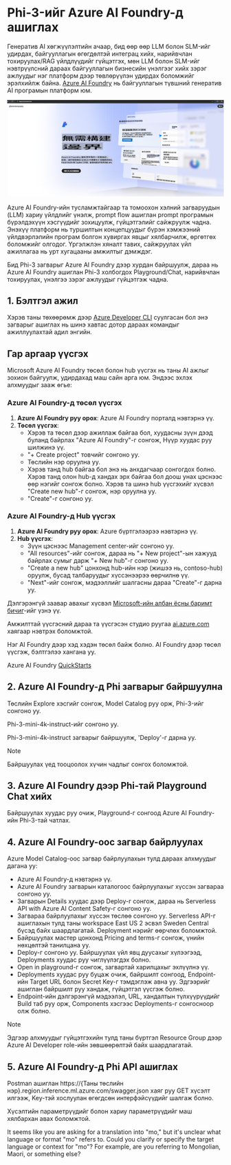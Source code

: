 # **Phi-3-ийг Azure AI Foundry-д ашиглах**

Генератив AI хөгжүүлэлтийн ачаар, бид өөр өөр LLM болон SLM-ийг удирдах, байгууллагын өгөгдөлтэй интеграц хийх, нарийвчлан тохируулах/RAG үйлдлүүдийг гүйцэтгэх, мөн LLM болон SLM-ийг нэвтрүүлсний дараах байгууллагын бизнесийн үнэлгээг хийх зэрэг ажлуудыг нэг платформ дээр төвлөрүүлэн удирдах боломжийг эрэлхийлж байна. [Azure AI Foundry](https://ai.azure.com) нь байгууллагын түвшний генератив AI програмын платформ юм.

![aistudo](../../../../translated_images/aifoundry_home.ffa4fe13d11f26171097f8666a1db96ac0979ffa1adde80374c60d1136c7e1de.mo.png)

Azure AI Foundry-ийн тусламжтайгаар та томоохон хэлний загваруудын (LLM) хариу үйлдлийг үнэлж, prompt flow ашиглан prompt програмын бүрэлдэхүүн хэсгүүдийг зохицуулж, гүйцэтгэлийг сайжруулж чадна. Энэхүү платформ нь туршилтын концепцуудыг бүрэн хэмжээний үйлдвэрлэлийн програм болгон хувиргах явцыг хялбарчилж, өргөтгөх боломжийг олгодог. Үргэлжлэн хяналт тавих, сайжруулах үйл ажиллагаа нь урт хугацааны амжилтыг дэмждэг.

Бид Phi-3 загварыг Azure AI Foundry дээр хурдан байршуулж, дараа нь Azure AI Foundry ашиглан Phi-3 холбогдох Playground/Chat, нарийвчлан тохируулах, үнэлгээ зэрэг ажлуудыг гүйцэтгэж чадна.

## **1. Бэлтгэл ажил**

Хэрэв таны төхөөрөмж дээр [Azure Developer CLI](https://learn.microsoft.com/azure/developer/azure-developer-cli/overview?WT.mc_id=aiml-138114-kinfeylo) суулгасан бол энэ загварыг ашиглах нь шинэ хавтас дотор дараах командыг ажиллуулахтай адил энгийн.

## Гар аргаар үүсгэх

Microsoft Azure AI Foundry төсөл болон hub үүсгэх нь таны AI ажлыг зохион байгуулж, удирдахад маш сайн арга юм. Эндээс эхлэх алхмуудыг зааж өгье:

### Azure AI Foundry-д төсөл үүсгэх

1. **Azure AI Foundry руу орох**: Azure AI Foundry порталд нэвтэрнэ үү.
2. **Төсөл үүсгэх**:
   - Хэрэв та төсөл дээр ажиллаж байгаа бол, хуудасны зүүн дээд буланд байрлах "Azure AI Foundry"-г сонгож, Нүүр хуудас руу шилжинэ үү.
   - "+ Create project" товчийг сонгоно уу.
   - Төслийн нэр оруулна уу.
   - Хэрэв танд hub байгаа бол энэ нь анхдагчаар сонгогдох болно. Хэрэв танд олон hub-д хандах эрх байгаа бол доош унах цэснээс өөр нэгийг сонгож болно. Хэрэв та шинэ hub үүсгэхийг хүсвэл "Create new hub"-г сонгож, нэр оруулна уу.
   - "Create"-г сонгоно уу.

### Azure AI Foundry-д Hub үүсгэх

1. **Azure AI Foundry руу орох**: Azure бүртгэлээрээ нэвтэрнэ үү.
2. **Hub үүсгэх**:
   - Зүүн цэснээс Management center-ийг сонгоно уу.
   - "All resources"-ийг сонгож, дараа нь "+ New project"-ын хажууд байрлах сумыг дарж "+ New hub"-г сонгоно уу.
   - "Create a new hub" цонхонд hub-ийн нэр (жишээ нь, contoso-hub) оруулж, бусад талбаруудыг хүссэнээрээ өөрчилнө үү.
   - "Next"-ийг сонгож, мэдээллийг шалгасны дараа "Create"-г дарна уу.

Дэлгэрэнгүй заавар авахыг хүсвэл [Microsoft-ийн албан ёсны баримт бичиг](https://learn.microsoft.com/azure/ai-studio/how-to/create-projects)-ийг үзнэ үү.

Амжилттай үүсгэсний дараа та үүсгэсэн студио руугаа [ai.azure.com](https://ai.azure.com/) хаягаар нэвтрэх боломжтой.

Нэг AI Foundry дээр хэд хэдэн төсөл байж болно. AI Foundry дээр төсөл үүсгэж, бэлтгэлээ хангана уу.

Azure AI Foundry [QuickStarts](https://learn.microsoft.com/azure/ai-studio/quickstarts/get-started-code)

## **2. Azure AI Foundry-д Phi загварыг байршуулна**

Төслийн Explore хэсгийг сонгож, Model Catalog руу орж, Phi-3-ийг сонгоно уу.

Phi-3-mini-4k-instruct-ийг сонгоно уу.

Phi-3-mini-4k-instruct загварыг байршуулж, 'Deploy'-г дарна уу.

> [!NOTE]
>
> Байршуулах үед тооцоолох хүчин чадлыг сонгох боломжтой.

## **3. Azure AI Foundry дээр Phi-тай Playground Chat хийх**

Байршуулах хуудас руу очиж, Playground-г сонгоод Azure AI Foundry-ийн Phi-3-тай чатлах.

## **4. Azure AI Foundry-оос загвар байрлуулах**

Azure Model Catalog-оос загвар байрлуулахын тулд дараах алхмуудыг дагана уу:

- Azure AI Foundry-д нэвтэрнэ үү.
- Azure AI Foundry загварын каталогоос байрлуулахыг хүссэн загвараа сонгоно уу.
- Загварын Details хуудас дээр Deploy-г сонгож, дараа нь Serverless API with Azure AI Content Safety-г сонгоно уу.
- Загвараа байрлуулахыг хүссэн төслөө сонгоно уу. Serverless API-г ашиглахын тулд таны workspace East US 2 эсвэл Sweden Central бүсэд байх шаардлагатай. Deployment нэрийг өөрчлөх боломжтой.
- Байршуулах мастер цонхонд Pricing and terms-г сонгож, үнийн нөхцөлтэй танилцана уу.
- Deploy-г сонгоно уу. Байршуулах үйл явц дуусахыг хүлээгээд, Deployments хуудас руу чиглүүлэгдэх болно.
- Open in playground-г сонгож, загвартай харилцахыг эхлүүлнэ үү.
- Deployments хуудас руу буцаж очиж, байршилт сонгоод, Endpoint-ийн Target URL болон Secret Key-г тэмдэглэж авна уу. Эдгээрийг ашиглан байршилт руу хандаж, гүйцэтгэл үүсгэж болно.
- Endpoint-ийн дэлгэрэнгүй мэдээлэл, URL, хандалтын түлхүүрүүдийг Build таб руу орж, Components хэсгээс Deployments-г сонгосноор олж болно.

> [!NOTE]
> Эдгээр алхмуудыг гүйцэтгэхийн тулд таны бүртгэл Resource Group дээр Azure AI Developer role-ийн зөвшөөрөлтэй байх шаардлагатай.

## **5. Azure AI Foundry-д Phi API ашиглах**

Postman ашиглан https://{Таны төслийн нэр}.region.inference.ml.azure.com/swagger.json хаяг руу GET хүсэлт илгээж, Key-тэй хослуулан өгөгдсөн интерфэйсүүдийг шалгаж болно.

Хүсэлтийн параметрүүдийг болон хариу параметрүүдийг маш хялбархан авах боломжтой.

It seems like you are asking for a translation into "mo," but it's unclear what language or format "mo" refers to. Could you clarify or specify the target language or context for "mo"? For example, are you referring to Mongolian, Maori, or something else?